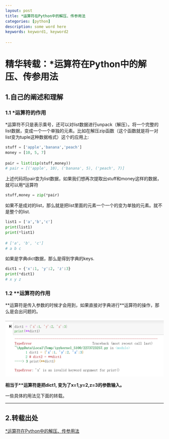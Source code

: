 ```yaml
---
layout: post
title: *运算符在Python中的解压、传参用法
categories: [python]
description: some word here
keywords: keyword1, keyword2

---
```


# 精华转载：*运算符在Python中的解压、传参用法

## 1.自己的阐述和理解

### 1.1 *运算符的作用

*运算符不只是表示乘号，还可以对list数据进行unpack（解压）。将一个完整的list数据，变成一个一个单独的元素。比如在解压zip函数（这个函数就是将一对list变为tuple这种数据格式）这个的应用上:

```python
stuff = ['apple','banana','peach']
money = [10, 5, 7]

pair = list(zip(stuff,money))
# pair = [('apple', 10), ('banana', 5), ('peach', 7)]
```

上述代码将pair变为list数据，如果我们想再次提取出stuff和money这样的数据，就可以用*运算符

```python
stuff,money = zip(*pair)
```

如果不是成对的list，那么就是把list里面的元素一个一个的变为单独的元素。就不是整个的list.

```python
list1 = ['a','b','c']
print(list1)
print(*list1)

# ['a', 'b', 'c']
# a b c
```

如果是字典dict数据，那么是得到字典的keys.

```python
dict1 = {'x':1, 'y':2, 'z':3}
print(*dict1)
# x y z
```



### 1.2 **运算符的作用

**运算符是传入参数的时候才会用到，如果直接对字典进行\*\*运算符的操作，那么是会出问题的。

![image-20211008142705474](../images/typora/image-20211008142705474.png)

**相当于\*\*运算符是把dict1, 变为了x=1,y=2,z=3的参数输入。**

一些具体的用法见下面的转载。

---



## 2.转载出处

[*运算符在Python中的解压、传参用法](https://zhuanlan.zhihu.com/p/54738146)


